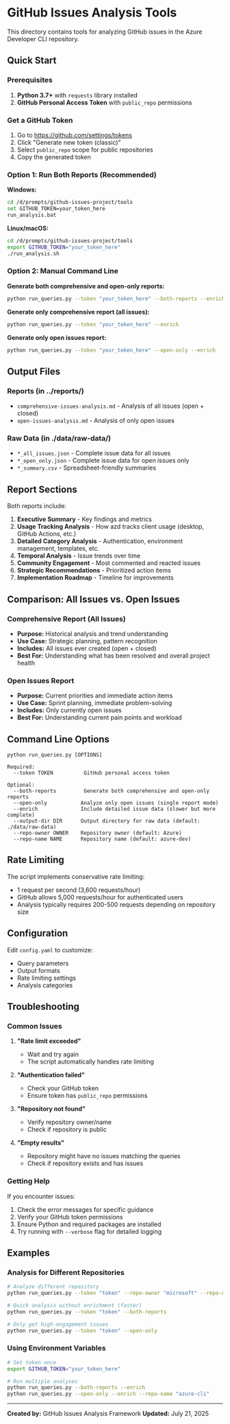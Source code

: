 # GitHub Issues Analysis Tools

This directory contains tools for analyzing GitHub issues in the Azure Developer CLI repository.

## Quick Start

### Prerequisites
1. **Python 3.7+** with `requests` library installed
2. **GitHub Personal Access Token** with `public_repo` permissions

### Get a GitHub Token
1. Go to https://github.com/settings/tokens
2. Click "Generate new token (classic)"
3. Select `public_repo` scope for public repositories
4. Copy the generated token

### Option 1: Run Both Reports (Recommended)

**Windows:**
```bash
cd /d/prompts/github-issues-project/tools
set GITHUB_TOKEN=your_token_here
run_analysis.bat
```

**Linux/macOS:**
```bash
cd /d/prompts/github-issues-project/tools
export GITHUB_TOKEN="your_token_here"
./run_analysis.sh
```

### Option 2: Manual Command Line

**Generate both comprehensive and open-only reports:**
```bash
python run_queries.py --token "your_token_here" --both-reports --enrich
```

**Generate only comprehensive report (all issues):**
```bash
python run_queries.py --token "your_token_here" --enrich
```

**Generate only open issues report:**
```bash
python run_queries.py --token "your_token_here" --open-only --enrich
```

## Output Files

### Reports (in ../reports/)
- `comprehensive-issues-analysis.md` - Analysis of all issues (open + closed)
- `open-issues-analysis.md` - Analysis of only open issues

### Raw Data (in ./data/raw-data/)
- `*_all_issues.json` - Complete issue data for all issues
- `*_open_only.json` - Complete issue data for open issues only
- `*_summary.csv` - Spreadsheet-friendly summaries

## Report Sections

Both reports include:

1. **Executive Summary** - Key findings and metrics
2. **Usage Tracking Analysis** - How azd tracks client usage (desktop, GitHub Actions, etc.)
3. **Detailed Category Analysis** - Authentication, environment management, templates, etc.
4. **Temporal Analysis** - Issue trends over time
5. **Community Engagement** - Most commented and reacted issues
6. **Strategic Recommendations** - Prioritized action items
7. **Implementation Roadmap** - Timeline for improvements

## Comparison: All Issues vs. Open Issues

### Comprehensive Report (All Issues)
- **Purpose:** Historical analysis and trend understanding
- **Use Case:** Strategic planning, pattern recognition
- **Includes:** All issues ever created (open + closed)
- **Best For:** Understanding what has been resolved and overall project health

### Open Issues Report
- **Purpose:** Current priorities and immediate action items
- **Use Case:** Sprint planning, immediate problem-solving
- **Includes:** Only currently open issues
- **Best For:** Understanding current pain points and workload

## Command Line Options

```
python run_queries.py [OPTIONS]

Required:
  --token TOKEN          GitHub personal access token

Optional:
  --both-reports         Generate both comprehensive and open-only reports
  --open-only           Analyze only open issues (single report mode)
  --enrich              Include detailed issue data (slower but more complete)
  --output-dir DIR      Output directory for raw data (default: ./data/raw-data)
  --repo-owner OWNER    Repository owner (default: Azure)
  --repo-name NAME      Repository name (default: azure-dev)
```

## Rate Limiting

The script implements conservative rate limiting:
- 1 request per second (3,600 requests/hour)
- GitHub allows 5,000 requests/hour for authenticated users
- Analysis typically requires 200-500 requests depending on repository size

## Configuration

Edit `config.yaml` to customize:
- Query parameters
- Output formats
- Rate limiting settings
- Analysis categories

## Troubleshooting

### Common Issues

1. **"Rate limit exceeded"**
   - Wait and try again
   - The script automatically handles rate limiting

2. **"Authentication failed"**
   - Check your GitHub token
   - Ensure token has `public_repo` permissions

3. **"Repository not found"**
   - Verify repository owner/name
   - Check if repository is public

4. **"Empty results"**
   - Repository might have no issues matching the queries
   - Check if repository exists and has issues

### Getting Help

If you encounter issues:
1. Check the error messages for specific guidance
2. Verify your GitHub token permissions
3. Ensure Python and required packages are installed
4. Try running with `--verbose` flag for detailed logging

## Examples

### Analysis for Different Repositories
```bash
# Analyze different repository
python run_queries.py --token "token" --repo-owner "microsoft" --repo-name "vscode" --both-reports

# Quick analysis without enrichment (faster)
python run_queries.py --token "token" --both-reports

# Only get high-engagement issues
python run_queries.py --token "token" --open-only
```

### Using Environment Variables
```bash
# Set token once
export GITHUB_TOKEN="your_token_here"

# Run multiple analyses
python run_queries.py --both-reports --enrich
python run_queries.py --open-only --enrich --repo-name "azure-cli"
```

---

**Created by:** GitHub Issues Analysis Framework
**Updated:** July 21, 2025
